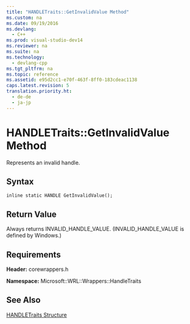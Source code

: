 ```yaml
---
title: "HANDLETraits::GetInvalidValue Method"
ms.custom: na
ms.date: 09/19/2016
ms.devlang: 
  - C++
ms.prod: visual-studio-dev14
ms.reviewer: na
ms.suite: na
ms.technology: 
  - devlang-cpp
ms.tgt_pltfrm: na
ms.topic: reference
ms.assetid: e95d2cc1-e70f-463f-8ff0-183cdeac1138
caps.latest.revision: 5
translation.priority.ht: 
  - de-de
  - ja-jp
---
```

# HANDLETraits::GetInvalidValue Method
Represents an invalid handle.  
  
## Syntax  
  
```  
inline static HANDLE GetInvalidValue();  
```  
  
## Return Value  
 Always returns INVALID_HANDLE_VALUE. (INVALID_HANDLE_VALUE is defined by Windows.)  
  
## Requirements  
 **Header:** corewrappers.h  
  
 **Namespace:** Microsoft::WRL::Wrappers::HandleTraits  
  
## See Also  
 [HANDLETraits Structure](../vs140/HANDLETraits-Structure.md)